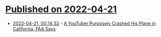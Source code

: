 # [Published on 2022-04-21](index.md)

* [2022-04-21, 00:14:32](https://news.ycombinator.com/item?id=31104691) - [A YouTuber Purposely Crashed His Plane in California, FAA Says](https://www.nytimes.com/2022/04/20/us/trevor-jacob-youtube-plane-crash.html)
